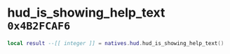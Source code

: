 # hud_is_showing_help_text `0x4B2FCAF6`

```lua
local result --[[ integer ]] = natives.hud.hud_is_showing_help_text()
```